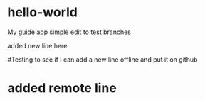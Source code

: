 # hello-world
My guide app
simple edit to test branches

added new line here

#Testing to see if I can add a new line offline and put it on github


# added remote line